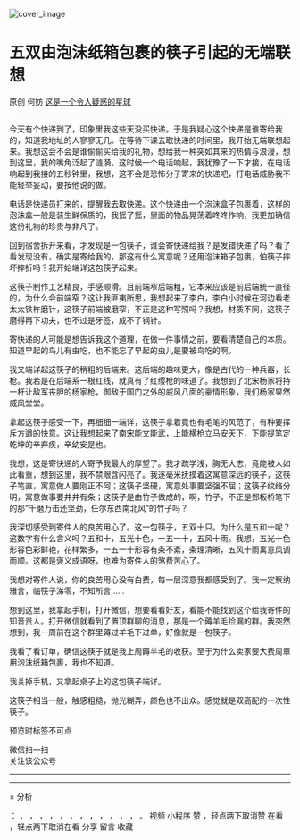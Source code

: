 ![cover_image](https://mmbiz.qpic.cn/mmbiz_jpg/OJNrVQetdurt1icf0ML70cFEQ2TfvFsb4Iobdiaia1WWgor3At0RbmlxicbdwYAOkMCOkqzjdolcApIRFaww8icDBwg/0?wx_fmt=jpeg)

#  五双由泡沫纸箱包裹的筷子引起的无端联想

原创  何妨  [ 这是一个令人疑惑的星球 ](javascript:void\(0\);)

__ _ _ _ _

今天有个快递到了，印象里我这些天没买快递。于是我疑心这个快递是谁寄给我的，知道我地址的人寥寥无几。在等待下课去取快递的时间里，我开始无端联想起来。我想这会不会是谁偷偷买给我的礼物，想给我一种突如其来的热情与浪漫，想到这里，我的嘴角泛起了涟漪。这时候一个电话响起，我犹豫了一下才接，在电话响起到我接的五秒钟里，我想，这不会是恐怖分子寄来的快递吧，打电话威胁我不能轻举妄动，要按他说的做。

电话是快递员打来的，提醒我去取快递。这个快递由一个泡沫盒子包裹着，这样的泡沫盒一般是装生鲜保质的，我摇了摇，里面的物品晃荡着咚咚作响，我更加确信这份礼物的珍贵与非凡了。

回到宿舍拆开来看，才发现是一包筷子，谁会寄快递给我？是发错快递了吗？看了看发现没有，确实是寄给我的，那这有什么寓意呢？还用泡沫箱子包裹，怕筷子摔坏摔折吗？我开始端详这包筷子起来。

这筷子制作工艺精良，手感顺滑。且前端窄后端粗，它本来应该是前后端统一直径的，为什么会前端窄？这让我匪夷所思，我想起来了李白，李白小时候在河边看老太太铁杵磨针，这筷子前端被磨窄，不正是这种写照吗？我想，材质不同，这筷子磨得再下功夫，也不过是牙签，成不了钢针。

寄快递的人可能是想告诉我这个道理，在做一件事情之前，要看清楚自己的本质。知道早起的鸟儿有虫吃，也不能忘了早起的虫儿是要被鸟吃的啊。

  

我又端详起这筷子的稍粗的后端来。这后端的趣味更大，像是古代的一种兵器，长枪。我若是在后端系一根红线，就真有了红缨枪的味道了。我想到了北宋杨家将持一杆让敌军丧胆的杨家枪，御敌于国门之外的威风八面的豪情形象，我们杨家果然威风堂堂。

拿起这筷子感受一下，再细细一端详，这筷子拿着竟也有毛笔的风范了，有种要挥斥方遒的快意。这让我想起来了南宋能文能武，上能横枪立马安天下，下能提笔定乾坤的辛弃疾，辛幼安是也。

我想，这是寄快递的人寄予我最大的厚望了。我才疏学浅，胸无大志，竟能被人如此看重，想到这里，我不禁眼含闪亮了。我逐毫米抚摸着这寓意深远的筷子，这筷子笔直，寓意做人要刚正不阿；这筷子坚硬，寓意处事要坚强不屈；这筷子纹络分明，寓意做事要井井有条；这筷子是由竹子做成的，啊，竹子，不正是郑板桥笔下的那“千磨万击还坚劲，任尔东西南北风”的竹子吗？

我深切感受到寄件人的良苦用心了。这一包筷子，五双十只。为什么是五和十呢？这数字有什么含义吗？五和十，五光十色，一五一十，五风十雨。我想，五光十色形容色彩鲜艳，花样繁多，一五一十形容有条不紊，条理清晰，五风十雨寓意风调雨顺。这都是褒义成语呀，也难为寄件人的煞费苦心了。

我想对寄件人说，你的良苦用心没有白费，每一层深意我都感受到了。我一定察纳雅言，临筷子涕零，不知所言......

  

想到这里，我拿起手机，打开微信，想要看看好友，看能不能找到这个给我寄件的知音贵人。打开微信就看到了置顶群聊的消息，那是一个薅羊毛捡漏的群。我突然想到，我一周前在这个群里薅过羊毛下过单，好像就是一包筷子。

我看了看订单，确信这筷子就是我上周薅羊毛的收获。至于为什么卖家要大费周章用泡沫纸箱包裹，我也不知道。

我关掉手机，又拿起桌子上的这包筷子端详。

这筷子相当一般，触感粗糙，抛光糊弄，颜色也不出众。感觉就是双高配的一次性筷子。

  

预览时标签不可点

微信扫一扫  
关注该公众号





****



****



×  分析

：  ，  ，  ，  ，  ，  ，  ，  ，  ，  ，  ，  ，  。  视频  小程序  赞  ，轻点两下取消赞  在看  ，轻点两下取消在看
分享  留言  收藏

